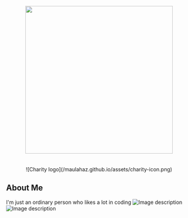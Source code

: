 <p align="center">
  <a href="https://maulahaz.github.io/" target="_blank"><img src="https://raw.githubusercontent.com/laravel/art/master/logo-lockup/5%20SVG/2%20CMYK/1%20Full%20Color/laravel-logolockup-cmyk-red.svg" width="400"></a>
  <br><br><br>
  ![Charity logo](/maulahaz.github.io/assets/charity-icon.png)
</p>

## About Me

I'm just an ordinary person who likes a lot in coding
<img src="assets/charity-icon.png" alt="Image description">
![Image description](charity-icon.png)
